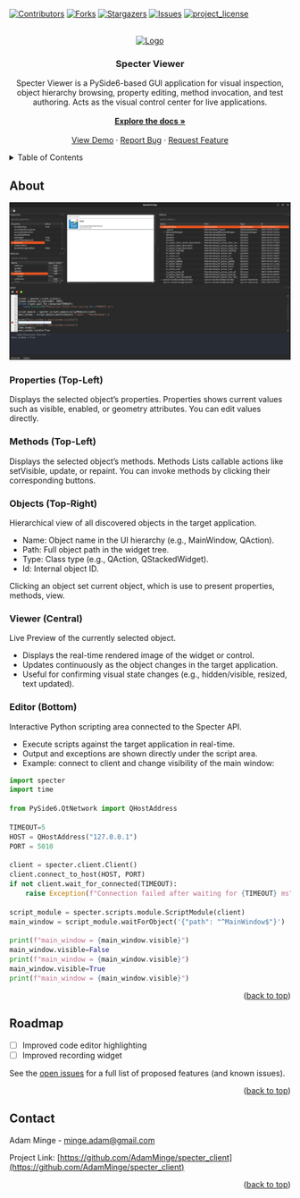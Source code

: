 <a id="readme-top"></a>

[![Contributors][contributors-shield]][contributors-url]
[![Forks][forks-shield]][forks-url]
[![Stargazers][stars-shield]][stars-url]
[![Issues][issues-shield]][issues-url]
[![project_license][license-shield]][license-url]

<!-- PROJECT LOGO -->
<br />
<div align="center">
  <a href="https://github.com/AdamMinge/specter_client">
    <img src="../images/logo.png" alt="Logo" width="80" height="80">
  </a>

<h3 align="center">Specter Viewer</h3>

  <p align="center">
    Specter Viewer is a PySide6-based GUI application for visual inspection, object hierarchy browsing, property editing, method invocation, and test authoring. Acts as the visual control center for live applications.
    </br>
    </br>
    <a href="https://github.com/AdamMinge/specter_client"><strong>Explore the docs »</strong></a>
    <br />
    <br />
    <a href="https://github.com/AdamMinge/specter_client">View Demo</a>
    &middot;
    <a href="https://github.com/AdamMinge/specter_client/issues/new?labels=bug&template=bug-report---.md">Report Bug</a>
    &middot;
    <a href="https://github.com/AdamMinge/specter_client/issues/new?labels=enhancement&template=feature-request---.md">Request Feature</a>
  </p>
</div>

<!-- TABLE OF CONTENTS -->
<details>
  <summary>Table of Contents</summary>
  <ol>
    <li><a href="#roadmap">Roadmap</a></li>
    <li><a href="#contact">Contact</a></li>
    <li><a href="#about">About</a></li>
  </ol>
</details>

<!-- ABOUT -->
## About

<img src="../images/specter_viewer.png">

### Properties (Top-Left)

Displays the selected object’s properties.
Properties shows current values such as visible, enabled, or geometry attributes. You can edit values directly.

### Methods (Top-Left)

Displays the selected object’s methods. 
Methods Lists callable actions like setVisible, update, or repaint.
You can invoke methods by clicking their corresponding buttons.

### Objects (Top-Right)

Hierarchical view of all discovered objects in the target application.
- Name: Object name in the UI hierarchy (e.g., MainWindow, QAction).
- Path: Full object path in the widget tree.
- Type: Class type (e.g., QAction, QStackedWidget).
- Id: Internal object ID.

Clicking an object set current object, which is use to present properties, methods, view.

### Viewer (Central)

Live Preview of the currently selected object.
- Displays the real-time rendered image of the widget or control.
- Updates continuously as the object changes in the target application.
- Useful for confirming visual state changes (e.g., hidden/visible, resized, text updated).

### Editor (Bottom)

Interactive Python scripting area connected to the Specter API.
- Execute scripts against the target application in real-time.
- Output and exceptions are shown directly under the script area.
- Example: connect to client and change visibility of the main window:

```py
import specter
import time

from PySide6.QtNetwork import QHostAddress

TIMEOUT=5
HOST = QHostAddress("127.0.0.1")
PORT = 5010

client = specter.client.Client()
client.connect_to_host(HOST, PORT)
if not client.wait_for_connected(TIMEOUT):
    raise Exception(f"Connection failed after waiting for {TIMEOUT} ms")
    
script_module = specter.scripts.module.ScriptModule(client)
main_window = script_module.waitForObject('{"path": "^MainWindow$"}')

print(f"main_window = {main_window.visible}")
main_window.visible=False
print(f"main_window = {main_window.visible}")
main_window.visible=True
print(f"main_window = {main_window.visible}")
```

<p align="right">(<a href="#readme-top">back to top</a>)</p>

<!-- ROADMAP -->
## Roadmap

- [ ] Improved code editor highlighting
- [ ] Improved recording widget 

See the [open issues](https://github.com/AdamMinge/specter_client/issues) for a full list of proposed features (and known issues).

<p align="right">(<a href="#readme-top">back to top</a>)</p>

<!-- CONTACT -->
## Contact

Adam Minge - minge.adam@gmail.com

Project Link: [https://github.com/AdamMinge/specter_client](https://github.com/AdamMinge/specter_client)

<p align="right">(<a href="#readme-top">back to top</a>)</p>

<!-- MARKDOWN LINKS & IMAGES -->
<!-- https://www.markdownguide.org/basic-syntax/#reference-style-links -->
[contributors-shield]: https://img.shields.io/github/contributors/AdamMinge/specter_client.svg?style=for-the-badge
[contributors-url]: https://github.com/AdamMinge/specter_client/graphs/contributors
[forks-shield]: https://img.shields.io/github/forks/AdamMinge/specter_client.svg?style=for-the-badge
[forks-url]: https://github.com/AdamMinge/specter_client/network/members
[stars-shield]: https://img.shields.io/github/stars/AdamMinge/specter_client.svg?style=for-the-badge
[stars-url]: https://github.com/AdamMinge/specter_client/stargazers
[issues-shield]: https://img.shields.io/github/issues/AdamMinge/specter_client.svg?style=for-the-badge
[issues-url]: https://github.com/AdamMinge/specter_client/issues
[license-shield]: https://img.shields.io/github/license/AdamMinge/specter_client.svg?style=for-the-badge
[license-url]: https://github.com/AdamMinge/specter_client/blob/master/LICENSE.txt
[Python]: https://img.shields.io/badge/Python-3.12-blue?logo=python&logoColor=white
[Python-url]: https://www.python.org/
[Poetry]: https://img.shields.io/badge/Poetry-1.8+-blueviolet?logo=python&logoColor=white
[Poetry-url]: https://python-poetry.org/
[PySide6]: https://img.shields.io/badge/PySide6-6.9+-green?logo=qt&logoColor=white
[PySide6-url]: https://doc.qt.io/qtforpython-6/index.html